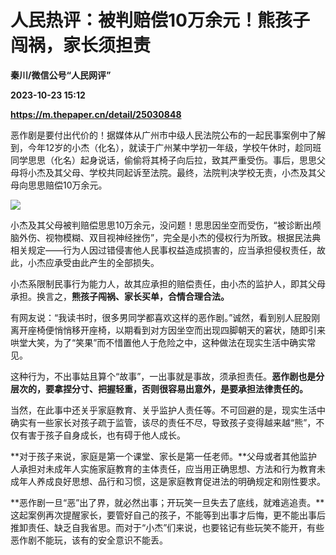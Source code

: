# 人民热评：被判赔偿10万余元！熊孩子闯祸，家长须担责
**秦川/微信公号“人民网评”**

**2023-10-23 15:12**

**https://m.thepaper.cn/detail/25030848**

恶作剧是要付出代价的！据媒体从广州市中级人民法院公布的一起民事案例中了解到，今年12岁的小杰（化名），就读于广州某中学初一年级，学校午休时，趁同班同学思思（化名）起身说话，偷偷将其椅子向后拉，致其严重受伤。事后，思思父母将小杰及其父母、学校共同起诉至法院。最终，法院判决学校无责，小杰及其父母向思思赔偿10万余元。

![](https://imagecloud.thepaper.cn/thepaper/image/275/282/458.jpg)

小杰及其父母被判赔偿思思10万余元，没问题！思思因坐空而受伤，“被诊断出颅脑外伤、视物模糊、双目视神经挫伤”，完全是小杰的侵权行为所致。根据民法典相关规定——行为人因过错侵害他人民事权益造成损害的，应当承担侵权责任，故此，小杰应承受由此产生的全部损失。

小杰系限制民事行为能力人，故其应承担的赔偿责任，由小杰的监护人，即其父母承担。换言之，**熊孩子闯祸、家长买单，合情合理合法。**

有网友说：“我读书时，很多男同学都喜欢这样的恶作剧。”诚然，看到别人屁股刚离开座椅便悄悄移开座椅，以期看到对方因坐空而出现四脚朝天的窘状，随即引来哄堂大笑，为了“笑果”而不惜置他人于危险之中，这种做法在现实生活中确实常见。

这种行为，不出事姑且算个“故事”，一出事就是事故，须承担责任。**恶作剧也是分层次的，要拿捏分寸、把握轻重，否则很容易出意外，是要承担法律责任的。**

当然，在此事中还关乎家庭教育、关乎监护人责任等。不可回避的是，现实生活中确实有一些家长对孩子疏于监管，该尽的责任不尽，导致孩子变得越来越“熊”，不仅有害于孩子自身成长，也有碍于他人成长。

**对于孩子来说，家庭是第一个课堂、家长是第一任老师。**父母或者其他监护人承担对未成年人实施家庭教育的主体责任，应当用正确思想、方法和行为教育未成年人养成良好思想、品行和习惯，这是家庭教育促进法的明确规定和刚性要求。

**恶作剧一旦“恶”出了界，就必然出事；开玩笑一旦失去了底线，就难逃追责。**这起案例再次提醒家长，要管好自己的孩子，不能等到出事才后悔，更不能出事后推卸责任、缺乏自我省思。而对于“小杰”们来说，也要铭记有些玩笑不能开，有些恶作剧不能玩，该有的安全意识不能丢。